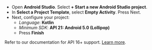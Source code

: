 - Open **Android Studio**. Select **+ Start a new Android Studio project**.
- In **Select a Project Template**, select **Empty Activity**. Press Next.
- Next, configure your project:
  - *Language*: **Kotlin**
  - *Minimum SDK*: **API 21: Android 5.0 (Lollipop)**
  - Press **Finish**

Refer to our documentation for API 16+ support. [Learn more](https://docs.amplify.aws/lib/project-setup/prereq/q/platform/android#next-steps). 